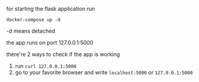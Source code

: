 for starting the flask application run 
```
docker-compose up -d
```
-d means detached

the app runs on port 127.0.0.1:5000

there're 2 ways to check if the app is working 
1. run ``` curl 127.0.0.1:5000 ```
2. go to your favorite browser and write ``` localhost:5000 ``` or ``` 127.0.0.1:5000 ```
